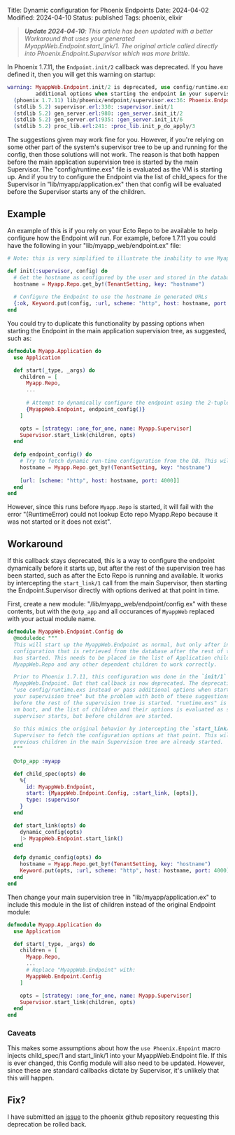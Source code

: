Title: Dynamic configuration for Phoenix Endpoints
Date: 2024-04-02
Modified: 2024-04-10
Status: published
Tags: phoenix, elixir

>***Update 2024-04-10**: This article has been updated with a better Workaround that uses your generated MyappWeb.Endpoint.start_link/1. The original article called directly into Phoenix.Endpoint.Supervisor which was more brittle.*

In Phoenix 1.7.11, the `Endpoint.init/2` callback was deprecated. If you have defined it, then you will get this warning on startup:

```elixir
warning: MyappWeb.Endpoint.init/2 is deprecated, use config/runtime.exs instead or pass
         additional options when starting the endpoint in your supervision tree
  (phoenix 1.7.11) lib/phoenix/endpoint/supervisor.ex:36: Phoenix.Endpoint.Supervisor.init/1
  (stdlib 5.2) supervisor.erl:330: :supervisor.init/1
  (stdlib 5.2) gen_server.erl:980: :gen_server.init_it/2
  (stdlib 5.2) gen_server.erl:935: :gen_server.init_it/6
  (stdlib 5.2) proc_lib.erl:241: :proc_lib.init_p_do_apply/3
```

The suggestions given may work fine for you. However, if you're relying on some other part of the system's supervisor tree to be up and running for the config, then those solutions will not work. The reason is that both happen before the main application supervision tree is started by the main Supervisor. The "config/runtime.exs" file is evaluated as the VM is starting up. And if you try to configure the Endpoint via the list of child_specs for the Supervisor in "lib/myapp/application.ex" then that config will be evaluated before the Supervisor starts any of the children.

## Example

An example of this is if you rely on your Ecto Repo to be available to help configure how the Endpoint will run. For example, before 1.7.11 you could have the following in your "lib/myapp_web/endpoint.ex" file:

```elixir
# Note: this is very simplified to illustrate the inability to use Myapp.Repo at this time.

def init(:supervisor, config) do
  # Get the hostname as configured by the user and stored in the database
  hostname = Myapp.Repo.get_by!(TenantSetting, key: "hostname")
  
  # Configure the Endpoint to use the hostname in generated URLs
  {:ok, Keyword.put(config, :url, scheme: "http", host: hostname, port: 4000)}
end
```

You could try to duplicate this functionality by passing options when starting the Endpoint in the main application supervision tree, as suggested, such as:

```elixir
defmodule Myapp.Application do
  use Application

  def start(_type, _args) do
    children = [
      Myapp.Repo,
      ...
      
      # Attempt to dynamically configure the endpoint using the 2-tuple argument
      {MyappWeb.Endpoint, endpoint_config()}
    ]

    opts = [strategy: :one_for_one, name: Myapp.Supervisor]
    Supervisor.start_link(children, opts)
  end
  
  defp endpoint_config() do
    # Try to fetch dynamic run-time configuration from the DB. This will fail!
    hostname = Myapp.Repo.get_by!(TenantSetting, key: "hostname")
    
    [url: [scheme: "http", host: hostname, port: 4000]]
  end
end
```

However, since this runs before `Myapp.Repo` is started, it will fail with the error "(RuntimeError) could not lookup Ecto repo Myapp.Repo because it was not started or it does not exist".

## Workaround

If this callback stays deprecated, this is a way to configure the endpoint dynamically before it starts up, but after the rest of the supervision tree has been started, such as after the Ecto Repo is running and available. It works by intercepting the `start_link/1` call from the main Supervisor, then starting the Endpoint.Supervisor directly with options derived at that point in time.

First, create a new module: "/lib/myapp_web/endpoint/config.ex" with these contents, but with the `@otp_app` and all occurances of `MyappWeb` replaced with your actual module name.

```elixir
defmodule MyappWeb.Endpoint.Config do
  @moduledoc """
  This will start up the MyappWeb.Endpoint as normal, but only after injecting some custom
  configuration that is retrieved from the database after the rest of the application stack
  has started. This needs to be placed in the list of Application children after
  MyappWeb.Repo and any other dependent children to work correctly.

  Prior to Phoenix 1.7.11, this configuration was done in the `init/1` callback of
  MyappWeb.Endpoint. But that callback is now deprecated. The deprecation suggests to
  "use config/runtime.exs instead or pass additional options when starting the endpoint in
  your supervision tree" but the problem with both of these suggestions is that they happen
  before the rest of the supervision tree is started. "runtime.exs" is evaluated during
  vm boot, and the list of children and their options is evaluated as soon as the
  supervisor starts, but before children are started.
  
  So this mimics the original behavior by intercepting the `start_link/1` call from the
  Supervisor to fetch the configuration options at that point. This will happen after the
  previous children in the main Supervision tree are already started.
  """

  @otp_app :myapp

  def child_spec(opts) do
    %{
      id: MyappWeb.Endpoint,
      start: {MyappWeb.Endpoint.Config, :start_link, [opts]},
      type: :supervisor
    }
  end

  def start_link(opts) do
    dynamic_config(opts)
    |> MyappWeb.Endpoint.start_link()
  end

  defp dynamic_config(opts) do
    hostname = Myapp.Repo.get_by!(TenantSetting, key: "hostname")
    Keyword.put(opts, :url, scheme: "http", host: hostname, port: 4000)
  end
end
```

Then change your main supervision tree in "lib/myapp/application.ex" to include this module in the list of children instead of the original Endpoint module:

```elixir
defmodule Myapp.Application do
  use Application

  def start(_type, _args) do
    children = [
      Myapp.Repo,
      ...
      # Replace "MyappWeb.Endpoint" with:
      MyappWeb.Endpoint.Config
    ]

    opts = [strategy: :one_for_one, name: Myapp.Supervisor]
    Supervisor.start_link(children, opts)
  end
end
```

### Caveats

This makes some assumptions about how the `use Phoenix.Enpoint` macro injects child_spec/1 and start_link/1 into your MyappWeb.Endpoint file. If this is ever changed, this Config module will also need to be updated. However, since these are standard callbacks dictate by Supervisor, it's unlikely that this will happen.

## Fix?

I have submitted an [issue](https://github.com/phoenixframework/phoenix/issues/5771) to the phoenix github repository requesting this deprecation be rolled back.
